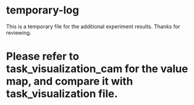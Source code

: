 # temporary-log

This is a temporary file for the additional experiment results. Thanks for reviewing.

# Please refer to task_visualization_cam for the value map, and compare it with task_visualization file.

